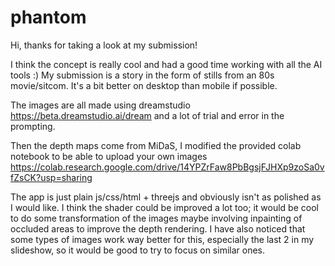 # phantom

Hi, thanks for taking a look at my submission!

I think the concept is really cool and had a good time working with all the AI tools :) My submission is a story in the form of stills from an 80s movie/sitcom. It's a bit better on desktop than mobile if possible.

The images are all made using dreamstudio https://beta.dreamstudio.ai/dream and a lot of trial and error in the prompting.

Then the depth maps come from MiDaS, I modified the provided colab notebook to be able to upload your own images https://colab.research.google.com/drive/14YPZrFaw8PbBgsjFJHXp9zoSa0vfZsCK?usp=sharing

The app is just plain js/css/html + threejs and obviously isn't as polished as I would like. I think the shader could be improved a lot too; it would be cool to do some transformation of the images maybe involving inpainting of occluded areas to improve the depth rendering. I have also noticed that some types of images work way better for this, especially the last 2 in my slideshow, so it would be good to try to focus on similar ones.

